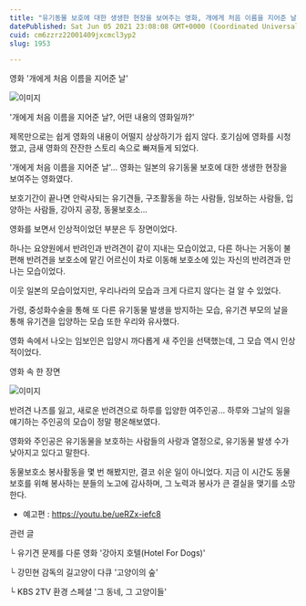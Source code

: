```yaml
---
title: "유기동물 보호에 대한 생생한 현장을 보여주는 영화, 개에게 처음 이름을 지어준 날"
datePublished: Sat Jun 05 2021 23:08:08 GMT+0000 (Coordinated Universal Time)
cuid: cm6zzrz22001409jxcmcl3yp2
slug: 1953

---
```



영화 '개에게 처음 이름을 지어준 날'

![이미지](https://cdn.hashnode.com/res/hashnode/image/upload/v1739248707845/c36ddf98-669b-4fcc-aa27-6ba72da8f07e.png)

'개에게 처음 이름을 지어준 날?, 어떤 내용의 영화일까?'

제목만으로는 쉽게 영화의 내용이 어떨지 상상하기가 쉽지 않다. 호기심에 영화를 시청했고, 금새 영화의 잔잔한 스토리 속으로 빠져들게 되었다.

'개에게 처음 이름을 지어준 날'... 영화는 일본의 유기동물 보호에 대한 생생한 현장을 보여주는 영화였다.

보호기간이 끝나면 안락사되는 유기견들, 구조활동을 하는 사람들, 임보하는 사람들, 입양하는 사람들, 강아지 공장, 동물보호소...

영화를 보면서 인상적이었던 부분은 두 장면이었다.

하나는 요양원에서 반려인과 반려견이 같이 지내는 모습이었고, 다른 하나는 거동이 불편해 반려견을 보호소에 맡긴 어르신이 차로 이동해 보호소에 있는 자신의 반려견과 만나는 모습이었다.

이웃 일본의 모습이었지만, 우리나라의 모습과 크게 다르지 않다는 걸 알 수 있었다.

가령, 중성화수술을 통해 또 다른 유기동물 발생을 방지하는 모습, 유기견 부모의 날을 통해 유기견을 입양하는 모습 또한 우리와 유사했다.

영화 속에서 나오는 임보인은 입양시 까다롭게 새 주인을 선택했는데, 그 모습 역시 인상적이었다.

영화 속 한 장면

![이미지](https://cdn.hashnode.com/res/hashnode/image/upload/v1739248710192/bc592fe4-bc00-4b21-a604-a3e55da5c5df.png)

반려견 나츠를 잃고, 새로운 반려견으로 하루를 입양한 여주인공... 하루와 그날의 일을 얘기하는 주인공의 모습이 정말 평온해보였다.

영화와 주인공은 유기동물을 보호하는 사람들의 사랑과 열정으로, 유기동물 발생 수가 낮아지고 있다고 말한다.

동물보호소 봉사활동을 몇 번 해봤지만, 결코 쉬운 일이 아니었다. 지금 이 시간도 동물보호를 위해 봉사하는 분들의 노고에 감사하며, 그 노력과 봉사가 큰 결실을 맺기를 소망한다.

- 예고편 : https://youtu.be/ueRZx-iefc8

관련 글

└ 유기견 문제를 다룬 영화 '강아지 호텔(Hotel For Dogs)'

└ 강민현 감독의 길고양이 다큐 '고양이의 숲'

└ KBS 2TV 환경 스페셜 '그 동네, 그 고양이들'